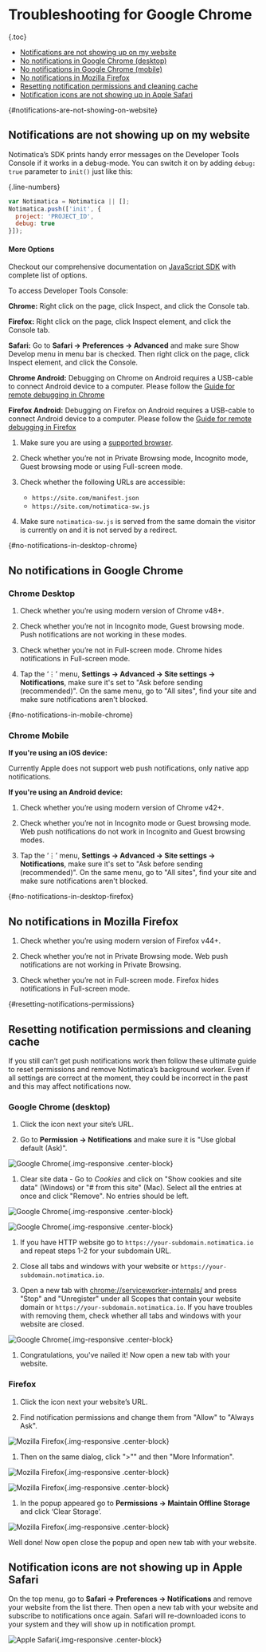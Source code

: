 # Troubleshooting for Google Chrome

{.toc}
* [Notifications are not showing up on my website](#notifications-are-not-showing-on-website)
* [No notifications in Google Chrome (desktop)](#no-notifications-in-desktop-chrome)
* [No notifications in Google Chrome (mobile)](#no-notifications-in-mobile-chrome)
* [No notifications in Mozilla Firefox](#no-notifications-in-desktop-firefox)
* [Resetting notification permissions and cleaning cache](#resetting-notifications-permissions)
* [Notification icons are not showing up in Apple Safari](#icons-not-showing)

{#notifications-are-not-showing-on-website}
## Notifications are not showing up on my website

Notimatica’s SDK prints handy error messages on the Developer Tools Console if it works in a debug-mode. You can switch it on by adding `debug: true` parameter to `init()` just like this:

{.line-numbers}
```javascript
var Notimatica = Notimatica || [];
Notimatica.push(['init', {
  project: 'PROJECT_ID',
  debug: true
}]);
```
<div class="callout callout-info" role="alert">

#### More Options

Checkout our comprehensive documentation on [JavaScript SDK](/docs/javascript-sdk) with complete list of options.

</div>

To access Developer Tools Console:

**Chrome:** Right click on the page, click Inspect, and click the Console tab.

**Firefox:** Right click on the page, click Inspect element, and click the Console tab.

**Safari:** Go to **Safari → Preferences → Advanced** and make sure Show Develop menu in menu bar is checked. Then right click on the page, click Inspect element, and click the Console.

**Chrome Android:** Debugging on Chrome on Android requires a USB-cable to connect Android device to a computer. Please follow the [Guide for remote debugging in Chrome](https://developer.chrome.com/devtools/docs/remote-debugging)

**Firefox Android:** Debugging on Firefox on Android requires a USB-cable to connect Android device to a computer. Please follow the [Guide for remote debugging in Firefox](https://developer.mozilla.org/en-US/docs/Tools/Remote_Debugging/Debugging_Firefox_for_Android_with_WebIDE)

1. Make sure you are using a [supported browser](/docs/introduction#browsers-support).

1. Check whether you’re not in Private Browsing mode, Incognito mode, Guest browsing mode or using Full-screen mode. 

1. Check whether the following URLs are accessible:

    * `https://site.com/manifest.json`
    * `https://site.com/notimatica-sw.js`

1. Make sure `notimatica-sw.js` is served from the same domain the visitor is currently on and it is not served by a redirect.

{#no-notifications-in-desktop-chrome}
## No notifications in Google Chrome 

### Chrome Desktop

1. Check whether you’re using modern version of Chrome v48+.

1. Check whether you’re not in Incognito mode, Guest browsing mode. Push notifications are not working in these modes.

1. Check whether you’re not in Full-screen mode. Chrome hides notifications in Full-screen mode.

1. Tap the ‘⋮’ menu, **Settings → Advanced → Site settings → Notifications**, make sure it's set to "Ask before sending (recommended)". On the same menu, go to "All sites", find your site and make sure notifications aren't blocked.

{#no-notifications-in-mobile-chrome}
### Chrome Mobile

**If you're using an iOS device:**

Currently Apple does not support web push notifications, only native app notifications.

**If you're using an Android device:**

1. Check whether you’re using modern version of Chrome v42+.

1. Check whether you’re not in Incognito mode or Guest browsing mode. Web push notifications do not work in Incognito and Guest browsing modes.

1. Tap the ‘⋮’ menu, **Settings → Advanced → Site settings → Notifications**, make sure it's set to "Ask before sending (recommended)". On the same menu, go to "All sites", find your site and make sure notifications aren't blocked.

{#no-notifications-in-desktop-firefox}
## No notifications in Mozilla Firefox
1. Check whether you’re using modern version of Firefox v44+.

1. Check whether you’re not in Private Browsing mode. Web push notifications are not working in Private Browsing.

1. Check whether you’re not in Full-screen mode. Firefox hides notifications in Full-screen mode.

{#resetting-notifications-permissions}
## Resetting notification permissions and cleaning cache

If you still can’t get push notifications work then follow these ultimate guide to reset permissions and remove Notimatica’s background worker. Even if all settings are correct at the moment, they could be incorrect in the past and this may affect notifications now.

### Google Chrome (desktop)

1. Click the icon next your site’s URL.

1. Go to **Permission → Notifications** and make sure it is "Use global default (Ask)".

![Google Chrome](/static/troubleshooting/chrome1.png "Google Chrome"){.img-responsive .center-block}

1. Clear site data - Go to *Cookies* and click on "Show cookies and site data" (Windows) or "# from this site" (Mac). Select all the entries at once and click "Remove". No entries should be left.

![Google Chrome](/static/troubleshooting/chrome2.png "Google Chrome"){.img-responsive .center-block}

![Google Chrome](/static/troubleshooting/chrome3.png "Google Chrome"){.img-responsive .center-block}

1. If you have HTTP website go to `https://your-subdomain.notimatica.io` and repeat steps 1-2 for your subdomain URL.

1. Close all tabs and windows with your website or `https://your-subdomain.notimatica.io`.

1. Open a new tab with [chrome://serviceworker-internals/](chrome://serviceworker-internals/) and press "Stop" and "Unregister" under all Scopes that contain your website domain or `https://your-subdomain.notimatica.io`. If you have troubles with removing them, check whether all tabs and windows with your website are closed.

![Google Chrome](/static/troubleshooting/chrome4.png "Google Chrome"){.img-responsive .center-block}

1. Congratulations, you've nailed it! Now open a new tab with your website.

### Firefox

1. Click the icon next your website’s URL.

1. Find notification permissions and change them from "Allow" to "Always Ask".

![Mozilla Firefox](/static/troubleshooting/firefox1.png "Mozilla Firefox"){.img-responsive .center-block}

1. Then on the same dialog, click ">"" and then "More Information".

![Mozilla Firefox](/static/troubleshooting/firefox2.png "Mozilla Firefox"){.img-responsive .center-block}

![Mozilla Firefox](/static/troubleshooting/firefox3.png "Mozilla Firefox"){.img-responsive .center-block}

1. In the popup appeared go to **Permissions → Maintain Offline Storage** and click ‘Clear Storage’.

![Mozilla Firefox](/static/troubleshooting/firefox4.png "Mozilla Firefox"){.img-responsive .center-block}

Well done! Now open close the popup and open new tab with your website.

## Notification icons are not showing up in Apple Safari

On the top menu, go to **Safari → Preferences → Notifications** and remove your website from the list there. Then open a new tab with your website and subscribe to notifications once again. Safari will re-downloaded icons to your system and they will show up in notification prompt.

![Apple Safari](/static/troubleshooting/safari1.png "Apple Safari"){.img-responsive .center-block}
